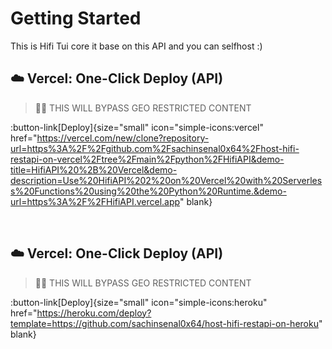 # Getting Started

This is Hifi Tui core it base on this API and you can selfhost :)

## ☁️ Vercel: One-Click Deploy (API)

> ⛓️‍💥 THIS WILL BYPASS GEO RESTRICTED CONTENT

:button-link[Deploy]{size="small" icon="simple-icons:vercel" href="https://vercel.com/new/clone?repository-url=https%3A%2F%2Fgithub.com%2Fsachinsenal0x64%2Fhost-hifi-restapi-on-vercel%2Ftree%2Fmain%2Fpython%2FHifiAPI&demo-title=HifiAPI%20%2B%20Vercel&demo-description=Use%20HifiAPI%202%20on%20Vercel%20with%20Serverless%20Functions%20using%20the%20Python%20Runtime.&demo-url=https%3A%2F%2FHifiAPI.vercel.app" blank}

<br>

## ☁️ Vercel: One-Click Deploy (API)

> ⛓️‍💥 THIS WILL BYPASS GEO RESTRICTED CONTENT

:button-link[Deploy]{size="small" icon="simple-icons:heroku" href="https://heroku.com/deploy?template=https://github.com/sachinsenal0x64/host-hifi-restapi-on-heroku" blank}
